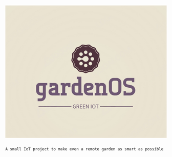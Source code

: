 # ![Garden OS](./gardenOS.png)

    A small IoT project to make even a remote garden as smart as possible


